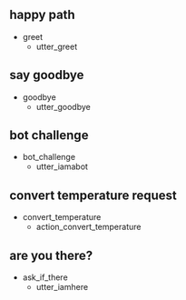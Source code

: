 ## happy path
* greet
  - utter_greet

## say goodbye
* goodbye
  - utter_goodbye

## bot challenge
* bot_challenge
  - utter_iamabot

## convert temperature request
* convert_temperature
  - action_convert_temperature

## are you there?
* ask_if_there
  - utter_iamhere
